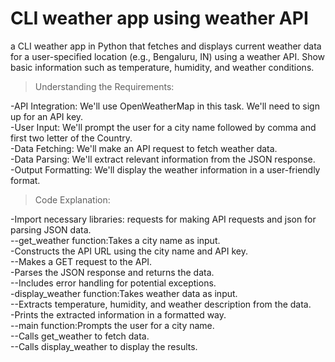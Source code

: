 # CLI weather app using weather API

<p> a CLI weather app in Python that fetches and displays current weather data for a user-specified location (e.g., Bengaluru, IN) using a weather API. Show basic information such as temperature, humidity, and weather conditions.

>Understanding the Requirements:

-API Integration: We'll use OpenWeatherMap in this task. We'll need to sign up for an API key.<br>
-User Input: We'll prompt the user for a city name followed by comma and first two letter of the Country.<br>
-Data Fetching: We'll make an API request to fetch weather data.<br>
-Data Parsing: We'll extract relevant information from the JSON response.<br>
-Output Formatting: We'll display the weather information in a user-friendly format.<br>

>Code Explanation:

-Import necessary libraries: requests for making API requests and json for parsing JSON data.<br>
--get_weather function:Takes a city name as input.<br>
-Constructs the API URL using the city name and API key.<br>
--Makes a GET request to the API.<br>
-Parses the JSON response and returns the data.<br>
--Includes error handling for potential exceptions.<br>
-display_weather function:Takes weather data as input.<br>
--Extracts temperature, humidity, and weather description from the data.<br>
-Prints the extracted information in a formatted way.<br>
--main function:Prompts the user for a city name.<br>
--Calls get_weather to fetch data.<br>
--Calls display_weather to display the results.</p>
